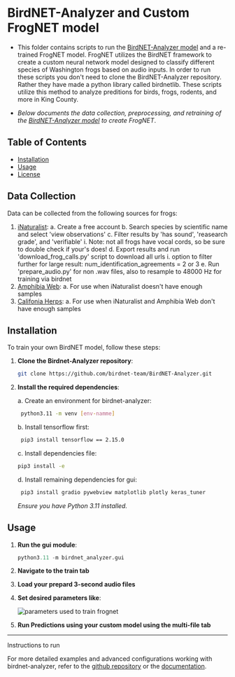 # BirdNET-Analyzer and Custom FrogNET model

- This folder contains scripts to run the [BirdNET-Analyzer model](https://github.com/birdnet-team/BirdNET-Analyzer.git) and a re-trained FrogNET model. FrogNET utilizes the BirdNET framework to create a custom neural network model designed to classify different species of Washington frogs based on audio inputs. In order to run these scripts you don't need to clone the BirdNET-Analyzer repository. Rather they have made a python library called birdnetlib. These scripts utilize this method to analyze preditions for birds, frogs, rodents, and more in King County. 


- *Below documents the data collection, preprocessing, and retraining of the [BirdNET-Analyzer model](https://github.com/birdnet-team/BirdNET-Analyzer.git) to create FrogNET*.

## Table of Contents

- [Installation](#installation)
- [Usage](#usage)
- [License](#license)


## Data Collection

Data can be collected from the following sources for frogs:
1. [iNaturalist](https://www.inaturalist.org/):
  a. Create a free account
  b. Search species by scientific name and select 'view observations'
  c. Filter results by 'has sound', 'reasearch grade', and 'verifiable'
      i. Note: not all frogs have vocal cords, so be sure to double check if your's does!
  d. Export results and run 'download_frog_calls.py' script to download all urls
      i. option to filter further for large result: num_identification_agreements = 2 or 3
  e. Run 'prepare_audio.py' for non .wav files, also to resample to 48000 Hz for training via
     birdnet
3. [Amphibia Web]():
  a. For use when iNaturalist doesn't have enough samples
4. [Califonia Herps](https://californiaherps.com):
  a. For use when iNaturalist and Amphibia Web don't have enough samples 
   

## Installation

To train your own BirdNET model, follow these steps:

1. **Clone the Birdnet-Analyzer repository**:

    ```bash
    git clone https://github.com/birdnet-team/BirdNET-Analyzer.git
    ```


2. **Install the required dependencies**:

   a. Create an environment for birdnet-analyzer:
   ```bash
    python3.11 -m venv [env-namme]
    ```
   b. Install tensorflow first:
   ```bash
    pip3 install tensorflow == 2.15.0
    ```
   c. Install dependencies file:
    ```bash
    pip3 install -e
    ```
   d. Install remaining dependencies for gui:
   ```bash
    pip3 install gradio pywebview matplotlib plotly keras_tuner
    ```

    *Ensure you have Python 3.11 installed.*

## Usage

1. **Run the gui module**:

    ```python
    python3.11 -m birdnet_analyzer.gui
    ```

2. **Navigate to the train tab**

3. **Load your prepard 3-second audio files**

4. **Set desired parameters like**:

   ![parameters used to train frognet](frognet_model/assets/frognet_train.jpg)
   
6.  **Run Predictions using your custom model using the multi-file tab**


____ 
Instructions to run 

For more detailed examples and advanced configurations working with birdnet-analyzer, refer to the [github repository]() or the [documentation](link_to_documentation).


